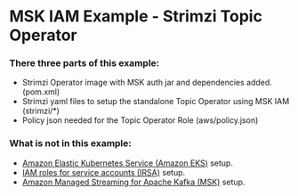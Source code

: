# MSK IAM Example - Strimzi Topic Operator

### There three parts of this example:
- Strimzi Operator image with MSK auth jar and dependencies added. (pom.xml)
- Strimzi yaml files to setup the standalone Topic Operator using MSK IAM (strimzi/*)
- Policy json needed for the Topic Operator Role (aws/policy.json)

### What is not in this example:
- [Amazon Elastic Kubernetes Service (Amazon EKS)](https://docs.aws.amazon.com/eks/latest/userguide/getting-started.html) setup.
- [IAM roles for service accounts (IRSA)](https://docs.aws.amazon.com/eks/latest/userguide/iam-roles-for-service-accounts.html) setup.
- [Amazon Managed Streaming for Apache Kafka (MSK)](https://aws.amazon.com/msk/) setup.
